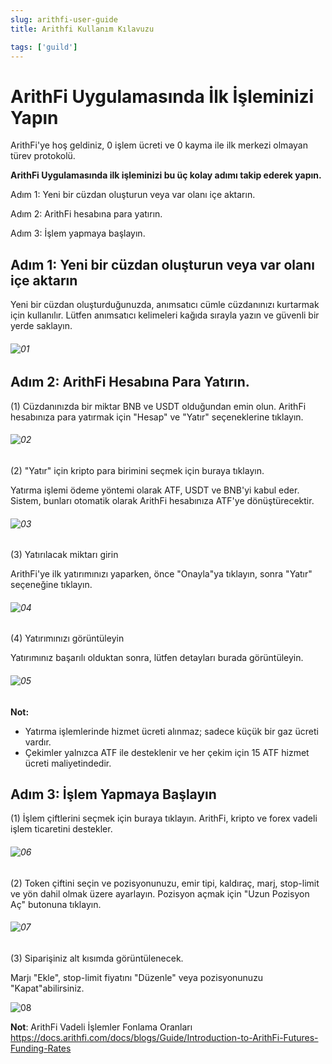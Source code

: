 ```yaml
---
slug: arithfi-user-guide
title: Arithfi Kullanım Kılavuzu

tags: ['guild']
---
```


# ArithFi Uygulamasında İlk İşleminizi Yapın

ArithFi'ye hoş geldiniz, 0 işlem ücreti ve 0 kayma ile ilk merkezi olmayan türev protokolü.

**ArithFi Uygulamasında ilk işleminizi bu üç kolay adımı takip ederek yapın.**

Adım 1: Yeni bir cüzdan oluşturun veya var olanı içe aktarın.

Adım 2: ArithFi hesabına para yatırın.

Adım 3: İşlem yapmaya başlayın.

## Adım 1: Yeni bir cüzdan oluşturun veya var olanı içe aktarın

Yeni bir cüzdan oluşturduğunuzda, anımsatıcı cümle cüzdanınızı kurtarmak için kullanılır. Lütfen anımsatıcı kelimeleri kağıda sırayla yazın ve güvenli bir yerde saklayın.

###### ![01](https://bafybeidzng2n26rwdgfkawcsoduekz7qlulxjlk3u6l6q6mzhedg5j5tze.ipfs.nftstorage.link/01.png)

## Adım 2: ArithFi Hesabına Para Yatırın.

(1) Cüzdanınızda bir miktar BNB ve USDT olduğundan emin olun. ArithFi hesabınıza para yatırmak için "Hesap" ve "Yatır" seçeneklerine tıklayın.

###### ![02](https://bafybeidzng2n26rwdgfkawcsoduekz7qlulxjlk3u6l6q6mzhedg5j5tze.ipfs.nftstorage.link/02.png)

(2) "Yatır" için kripto para birimini seçmek için buraya tıklayın.

Yatırma işlemi ödeme yöntemi olarak ATF, USDT ve BNB'yi kabul eder. Sistem, bunları otomatik olarak ArithFi hesabınıza ATF'ye dönüştürecektir.

###### ![03](https://bafybeidzng2n26rwdgfkawcsoduekz7qlulxjlk3u6l6q6mzhedg5j5tze.ipfs.nftstorage.link/03.png)

(3) Yatırılacak miktarı girin

ArithFi'ye ilk yatırımınızı yaparken, önce "Onayla"ya tıklayın, sonra "Yatır" seçeneğine tıklayın.

###### ![04](https://bafybeidzng2n26rwdgfkawcsoduekz7qlulxjlk3u6l6q6mzhedg5j5tze.ipfs.nftstorage.link/04.png)

(4) Yatırımınızı görüntüleyin

Yatırımınız başarılı olduktan sonra, lütfen detayları burada görüntüleyin.

###### ![05](https://bafybeidzng2n26rwdgfkawcsoduekz7qlulxjlk3u6l6q6mzhedg5j5tze.ipfs.nftstorage.link/05.png)

**Not:**

- Yatırma işlemlerinde hizmet ücreti alınmaz; sadece küçük bir gaz ücreti vardır.
- Çekimler yalnızca ATF ile desteklenir ve her çekim için 15 ATF hizmet ücreti maliyetindedir.

## Adım 3: İşlem Yapmaya Başlayın

(1) İşlem çiftlerini seçmek için buraya tıklayın. ArithFi, kripto ve forex vadeli işlem ticaretini destekler.

###### ![06](https://bafybeidzng2n26rwdgfkawcsoduekz7qlulxjlk3u6l6q6mzhedg5j5tze.ipfs.nftstorage.link/06.png)

(2) Token çiftini seçin ve pozisyonunuzu, emir tipi, kaldıraç, marj, stop-limit ve yön dahil olmak üzere ayarlayın. Pozisyon açmak için "Uzun Pozisyon Aç" butonuna tıklayın.

###### ![07](https://bafybeidzng2n26rwdgfkawcsoduekz7qlulxjlk3u6l6q6mzhedg5j5tze.ipfs.nftstorage.link/07.png)

(3) Siparişiniz alt kısımda görüntülenecek.

Marjı "Ekle", stop-limit fiyatını "Düzenle" veya pozisyonunuzu "Kapat"abilirsiniz.

![08](https://bafybeidzng2n26rwdgfkawcsoduekz7qlulxjlk3u6l6q6mzhedg5j5tze.ipfs.nftstorage.link/08.png)

**Not**: ArithFi Vadeli İşlemler Fonlama Oranları https://docs.arithfi.com/docs/blogs/Guide/Introduction-to-ArithFi-Futures-Funding-Rates
